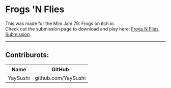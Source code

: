 # Frogs 'N Flies

This was made for the Mini Jam 79: Frogs on itch.io. \
Check out the submission page to download and play here: [Frogs N Flies Submission](https://itch.io/jam/mini-jam-79-frogs/rate/1025825) 

***
## Contriburots: 
| Name | GitHub |
|------|--------|
| YaySushi | github.com/YaySushi |

